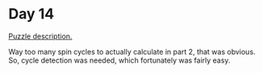 # Day 14

[Puzzle description.](https://adventofcode.com/2023/day/14)

Way too many spin cycles to actually calculate in part 2, that was obvious. So, cycle detection was
needed, which fortunately was fairly easy.
